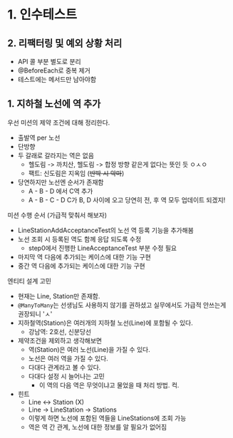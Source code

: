 # 1. 인수테스트

## 2. 리팩터링 및 예외 상황 처리

- API 콜 부분 별도로 분리
- @BeforeEach로 중복 제거
- 테스트에는 메서드만 남아야함

## 1. 지하철 노선에 역 추가

우선 미션의 제약 조건에 대해 정리한다.  

- 출발역 per 노선
- 단방향
- 두 갈래로 갈라지는 역은 없음
    - 헬도림 -> 까치산, 헬도림 -> 합정 방향 같은게 없다는 뜻인 듯 ㅇㅅㅇ
    - 팩트: 신도림은 지옥임 (~~반박 시 악마~~)
- 당연하지만 노선엔 순서가 존재함
    - A - B - D 에서 C역 추가
    - A - B - C - D C가 B, D 사이에 오고 당연히 전, 후 역 모두 업데이트 되겠지!

미션 수행 순서 (가급적 맞춰서 해보자)

- LineStationAddAcceptanceTest의 노선 역 등록 기능을 추가해봄
- 노선 조회 시 등록된 역도 함께 응답 되도록 수정
    - step0에서 진행한 LineAcceptanceTest 부분 수정 필요
- 마지막 역 다음에 추가되는 케이스에 대한 기능 구현
- 중간 역 다음에 추가되는 케이스에 대한 기능 구현

엔티티 설계 고민

- 현재는 Line, Station만 존재함.  
- `@ManyToMany`는 선생님도 사용하지 않기를 권하셨고 실무에서도 가급적 안쓰는게 권장되니 'ㅅ'
- 지하철역(Station)은 여러개의 지하철 노선(Line)에 포함될 수 있다.  
    - 강남역: 2호선, 신분당선
- 제약조건을 제외하고 생각해보면
    - 역(Station)은 여러 노선(Line)을 가질 수 있다.  
    - 노선은 여러 역을 가질 수 있다.  
    - 다대다 관계라고 볼 수 있다.  
    - 다대다 설정 시 늘어나는 고민
        - 이 역의 다음 역은 무엇이냐고 물었을 때 처리 방법. 컥.  
- 힌트
    - Line <-> Station (X)
    - Line -> LineStation -> Stations
    - 이렇게 하면 노선에 포함된 역들을 LineStations에 조회 가능
    - 역은 역 간 관계, 노선에 대한 정보를 알 필요가 없어짐